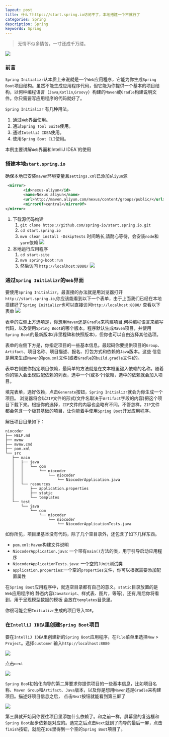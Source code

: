```yaml
---
layout: post
title: 什么？https://start.spring.io访问不了，本地搭建一个不就行了
categories: Spring
description: Spring
keywords: Spring
---
```


> 无情不似多情苦，一寸还成千万缕。

![](https://raw.githubusercontent.com/longfeizheng/longfeizheng.github.io/master/images/java/45.jpg)

###  前言

`Spring Initializr`从本质上来说就是一个`Web`应用程序，它能为你生成`Spring Boot`项目结构。虽然不能生成应用程序代码，但它能为你提供一个基本的项目结构，以何种编程语言（`Java`,`Kotlin`,`Groovy`）构建的`Maven`或`Gradle`构建说明文件。你只需要写应用程序的代码就好了。


`Spring Initializr` 有几种用法。

1. 通过`Web`界面使用。
2. 通过`Spring Tool Suite`使用。
3. 通过`IntelliJ IDEA`使用。
4. 使用`Spring Boot CLI`使用。

本例主要讲解`Web`界面和IntelliJ IDEA`的使用

### 搭建本地`start.spring.io`

确保本地已安装`maven`环境变量且`settings.xml`已添加`aliyun`源

```xml
 <mirror>
        <id>nexus-aliyun</id>
        <name>Nexus aliyun</name>
        <url>http://maven.aliyun.com/nexus/content/groups/public/</url>
        <mirrorOf>central</mirrorOf>
</mirror>
```

1. 下载源代码构建
    1. `git clone https://github.com/spring-io/start.spring.io.git`
    2. `cd start.spring.io`
    3. `mvn clean install -DskipTests` 时间略长,请耐心等待，会安装`node`和`yarn`依赖
        ![](https://raw.githubusercontent.com/longfeizheng/longfeizheng.github.io/master/images/java/46.png)
2. 本地运行应用程序
    1. `cd start-site`
    2. `mvn spring-boot:run`
    3.  然后访问 `http://localhost:8080/`
        ![](https://raw.githubusercontent.com/longfeizheng/longfeizheng.github.io/master/images/java/48.png)


### 通过`Spring Initializr`的`Web`界面

要使用`Spring Initializr`，最直接的办法就是用浏览器打开`http://start.spring.io`,你应该能看到以下一个表单，由于上面我们已经在本地搭建好了`Spring Initializr`也可以直接访问`http://localhost:8080/` 查看以下表单
 ![](https://raw.githubusercontent.com/longfeizheng/longfeizheng.github.io/master/images/java/47.png)
 
 表单的左侧上方选项是，你想用`Maven`还是`Gradle`来构建项目,何种编程语言来编写代码，以及使用`Spring Boot`的哪个版本。程序默认生成`Maven`项目，并使用`Spring Boot`的最新版本(非里程碑和快照版本)，但你也可以自由选择其他选项。
 
 表单的左侧下方是，你指定项目的一些基本信息。最起码你要提供项目的`Group`、`Artifact`、项目名称、项目描述、报名、打包方式和依赖的`Java`版本。这些 信息是用来生成`Maven`的`pom.xml`文件(或者`Gradle`的`build.gradle`文件)的。
 
 表单右侧要你指定项目依赖，最简单的方法就是在文本框里键入依赖的名称。随着你的输入会出现匹配依赖的列表，选中一个(或多个)依赖，选中的依赖就会加入项目。
 
 填完表单，选好依赖，点击`Generate`按钮，`Spring Initializr`就会为你生成一个项目。 浏览器将会以`ZIP`文件的形式(文件名取决于`Artifact`字段的内容)把这个项目下载下来。根据你的选择，`ZIP`文件的内容也会略有不同。不管怎样，`ZIP`文件都会包含一个极其基础的项目，让你能着手使用`Spring Boot`开发应用程序。
 
 解压项目目录如下：
 ```text
niocoder
├── HELP.md
├── mvnw
├── mvnw.cmd
├── pom.xml
└── src
    ├── main
    │   ├── java
    │   │   └── com
    │   │       └── niocoder
    │   │           └── niocoder
    │   │               └── NiocoderApplication.java
    │   └── resources
    │       ├── application.properties
    │       ├── static
    │       └── templates
    └── test
        └── java
            └── com
                └── niocoder
                    └── niocoder
                        └── NiocoderApplicationTests.java
```

如你所见，项目里基本没有代码，除了几个空目录外，还包含了如下几样东西。

- `pom.xml`: `Maven`构建文件说明
- `NiocoderApplication.java`: 一个带有`main()`方法的类，用于引导启动应用程序
- `NiocoderApplicationTests.java`: 一个空的`JUnit`测试类
- `application.properties`:一个空的`properties`文件，你可以根据需要添加配置属性

在`Spring Boot`应用程序中，就连空目录都有自己的意义。`static`目录放置的是`Web`应用程序的 静态内容(`JavaScript`、样式表、图片，等等)。还有,稍后你将看到，用于呈现模型数据的模板 会放在`templates`目录里。

你很可能会把`Initializr`生成的项目导入`IDE`。

### 在`IntelliJ IDEA`里创建`Spring Boot`项目

要在`IntelliJ IDEA`里创建新的`Spring Boot`应用程序，在`File`菜单里选择`New` > `Project`。选择`customer` 输入`http://localhost:8080` 

 ![](https://raw.githubusercontent.com/longfeizheng/longfeizheng.github.io/master/images/java/49.png)
 
 点击`next`
 
  ![](https://raw.githubusercontent.com/longfeizheng/longfeizheng.github.io/master/images/java/50.png)
  
  `Spring Boo`t初始化向导的第二屏要求你提供项目的一些基本信息，比如项目名称、`Maven Group`和`Artifact`、`Java`版本，以及你是想用`Maven`还是`Gradle`来构建项目。描述好项目信息之后， 点击`Next`按钮就能看到第三屏了
 
   ![](https://raw.githubusercontent.com/longfeizheng/longfeizheng.github.io/master/images/java/51.png)
   
   第三屏就开始问你要往项目里添加什么依赖了。和之前一样，屏幕里的复选框和`Spring Boot`起步依赖是对应的。选完之后点击`Next`就到了向导的最后一屏，点击`finish`按钮，就能在`IDE`里得到一个空的`Spring Boot`项目了。
  
  
  
  


















